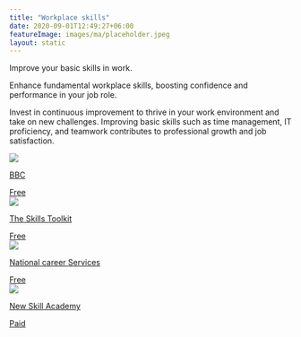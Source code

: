 ```yaml
---
title: "Workplace skills"
date: 2020-09-01T12:49:27+06:00
featureImage: images/ma/placeholder.jpeg
layout: static
---
```


Improve your basic skills in work.

Enhance fundamental workplace skills, boosting confidence and performance in your job role.

Invest in continuous improvement to thrive in your work environment and take on new challenges. Improving basic skills such as time management, IT proficiency, and teamwork contributes to professional growth and job satisfaction.

<a class="ma-link" href="https://www.bbc.co.uk/teach/skillswise/job-skills/zdh8vk7"><div class="ma-card"><div class="ma-icon"><img src ="/images/icon-check.png"/></div><div class="ma-name"><p>BBC</p></div><div class="ma-paid-text"><span>Free </span></div></div></a><a class="ma-link" href="https://theskillstoolkit.campaign.gov.uk/"><div class="ma-card"><div class="ma-icon"><img src ="/images/icon-check.png"/></div><div class="ma-name"><p>The Skills Toolkit</p></div><div class="ma-paid-text"><span>Free </span></div></div></a><a class="ma-link" href="https://nationalcareers.service.gov.uk/careers-advice/build-foundation-digital-skills-to-help-your-career/"><div class="ma-card"><div class="ma-icon"><img src ="/images/icon-check.png"/></div><div class="ma-name"><p>National career Services</p></div><div class="ma-paid-text"><span>Free </span></div></div></a><a class="ma-link" href="https://www.awin1.com/cread.php?awinmid=31125&awinaffid=1198638&ued=https%3A%2F%2Fnewskillsacademy.co.uk%2F"><div class="ma-card"><div class="ma-icon"><img src ="/images/icon-pound.png"/></div><div class="ma-name"><p>New Skill Academy</p></div><div class="ma-paid-text"><span>Paid</span></div></div></a>  

<br/><br/>






